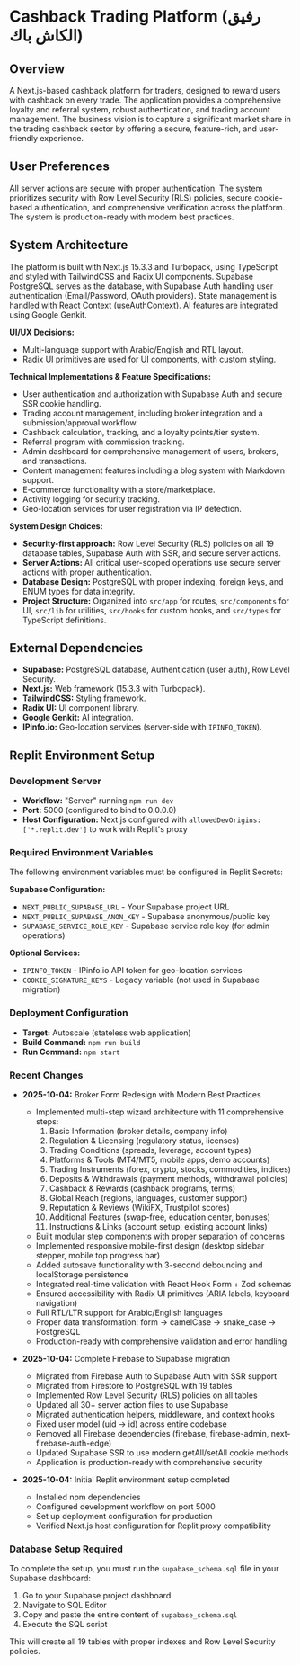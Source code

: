 # Cashback Trading Platform (رفيق الكاش باك)

## Overview
A Next.js-based cashback platform for traders, designed to reward users with cashback on every trade. The application provides a comprehensive loyalty and referral system, robust authentication, and trading account management. The business vision is to capture a significant market share in the trading cashback sector by offering a secure, feature-rich, and user-friendly experience.

## User Preferences
All server actions are secure with proper authentication. The system prioritizes security with Row Level Security (RLS) policies, secure cookie-based authentication, and comprehensive verification across the platform. The system is production-ready with modern best practices.

## System Architecture
The platform is built with Next.js 15.3.3 and Turbopack, using TypeScript and styled with TailwindCSS and Radix UI components. Supabase PostgreSQL serves as the database, with Supabase Auth handling user authentication (Email/Password, OAuth providers). State management is handled with React Context (useAuthContext). AI features are integrated using Google Genkit.

**UI/UX Decisions:**
- Multi-language support with Arabic/English and RTL layout.
- Radix UI primitives are used for UI components, with custom styling.

**Technical Implementations & Feature Specifications:**
- User authentication and authorization with Supabase Auth and secure SSR cookie handling.
- Trading account management, including broker integration and a submission/approval workflow.
- Cashback calculation, tracking, and a loyalty points/tier system.
- Referral program with commission tracking.
- Admin dashboard for comprehensive management of users, brokers, and transactions.
- Content management features including a blog system with Markdown support.
- E-commerce functionality with a store/marketplace.
- Activity logging for security tracking.
- Geo-location services for user registration via IP detection.

**System Design Choices:**
- **Security-first approach:** Row Level Security (RLS) policies on all 19 database tables, Supabase Auth with SSR, and secure server actions.
- **Server Actions:** All critical user-scoped operations use secure server actions with proper authentication.
- **Database Design:** PostgreSQL with proper indexing, foreign keys, and ENUM types for data integrity.
- **Project Structure:** Organized into `src/app` for routes, `src/components` for UI, `src/lib` for utilities, `src/hooks` for custom hooks, and `src/types` for TypeScript definitions.

## External Dependencies
- **Supabase:** PostgreSQL database, Authentication (user auth), Row Level Security.
- **Next.js:** Web framework (15.3.3 with Turbopack).
- **TailwindCSS:** Styling framework.
- **Radix UI:** UI component library.
- **Google Genkit:** AI integration.
- **IPinfo.io:** Geo-location services (server-side with `IPINFO_TOKEN`).

## Replit Environment Setup

### Development Server
- **Workflow:** "Server" running `npm run dev`
- **Port:** 5000 (configured to bind to 0.0.0.0)
- **Host Configuration:** Next.js configured with `allowedDevOrigins: ['*.replit.dev']` to work with Replit's proxy

### Required Environment Variables
The following environment variables must be configured in Replit Secrets:

**Supabase Configuration:**
- `NEXT_PUBLIC_SUPABASE_URL` - Your Supabase project URL
- `NEXT_PUBLIC_SUPABASE_ANON_KEY` - Supabase anonymous/public key
- `SUPABASE_SERVICE_ROLE_KEY` - Supabase service role key (for admin operations)

**Optional Services:**
- `IPINFO_TOKEN` - IPinfo.io API token for geo-location services
- `COOKIE_SIGNATURE_KEYS` - Legacy variable (not used in Supabase migration)

### Deployment Configuration
- **Target:** Autoscale (stateless web application)
- **Build Command:** `npm run build`
- **Run Command:** `npm start`

### Recent Changes
- **2025-10-04:** Broker Form Redesign with Modern Best Practices
  - Implemented multi-step wizard architecture with 11 comprehensive steps:
    1. Basic Information (broker details, company info)
    2. Regulation & Licensing (regulatory status, licenses)
    3. Trading Conditions (spreads, leverage, account types)
    4. Platforms & Tools (MT4/MT5, mobile apps, demo accounts)
    5. Trading Instruments (forex, crypto, stocks, commodities, indices)
    6. Deposits & Withdrawals (payment methods, withdrawal policies)
    7. Cashback & Rewards (cashback programs, terms)
    8. Global Reach (regions, languages, customer support)
    9. Reputation & Reviews (WikiFX, Trustpilot scores)
    10. Additional Features (swap-free, education center, bonuses)
    11. Instructions & Links (account setup, existing account links)
  - Built modular step components with proper separation of concerns
  - Implemented responsive mobile-first design (desktop sidebar stepper, mobile top progress bar)
  - Added autosave functionality with 3-second debouncing and localStorage persistence
  - Integrated real-time validation with React Hook Form + Zod schemas
  - Ensured accessibility with Radix UI primitives (ARIA labels, keyboard navigation)
  - Full RTL/LTR support for Arabic/English languages
  - Proper data transformation: form → camelCase → snake_case → PostgreSQL
  - Production-ready with comprehensive validation and error handling

- **2025-10-04:** Complete Firebase to Supabase migration
  - Migrated from Firebase Auth to Supabase Auth with SSR support
  - Migrated from Firestore to PostgreSQL with 19 tables
  - Implemented Row Level Security (RLS) policies on all tables
  - Updated all 30+ server action files to use Supabase
  - Migrated authentication helpers, middleware, and context hooks
  - Fixed user model (uid → id) across entire codebase
  - Removed all Firebase dependencies (firebase, firebase-admin, next-firebase-auth-edge)
  - Updated Supabase SSR to use modern getAll/setAll cookie methods
  - Application is production-ready with comprehensive security
  
- **2025-10-04:** Initial Replit environment setup completed
  - Installed npm dependencies
  - Configured development workflow on port 5000
  - Set up deployment configuration for production
  - Verified Next.js host configuration for Replit proxy compatibility

### Database Setup Required
To complete the setup, you must run the `supabase_schema.sql` file in your Supabase dashboard:
1. Go to your Supabase project dashboard
2. Navigate to SQL Editor
3. Copy and paste the entire content of `supabase_schema.sql`
4. Execute the SQL script

This will create all 19 tables with proper indexes and Row Level Security policies.